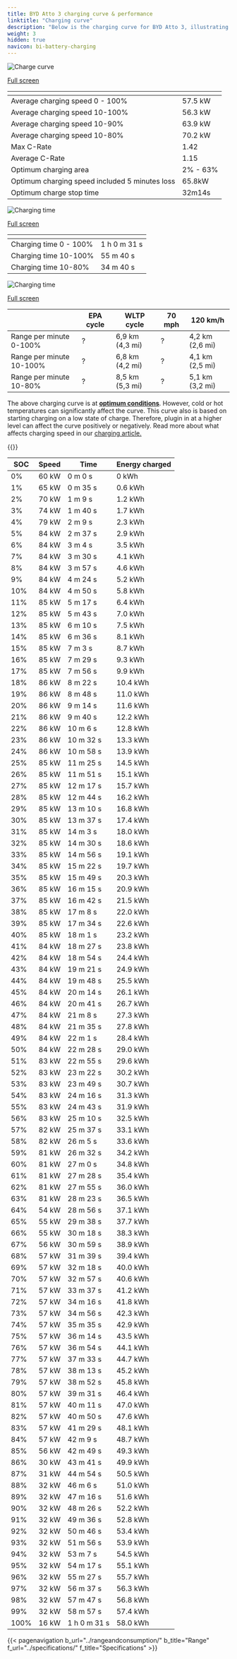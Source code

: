 ```yaml
---
title: BYD Atto 3 charging curve & performance
linktitle: "Charging curve"
description: "Below is the charging curve for BYD Atto 3, illustrating the charging speed at various battery levels. Additionally, graphs for range and time provide comprehensive details on charging performance."
weight: 3
hidden: true
navicon: bi-battery-charging
---
```

<!-- markdownlint-disable MD033 -->
<!-- markdownlint-disable MD010 -->
<img src="/images/nb-NO/models/byd/atto_3/atto_3/chargingcurve.svg" alt="Charge curve" class="img-fluid">

[Full screen](/images/nb-NO/models/byd/atto_3/atto_3/chargingcurve.svg)


<div class="table-responsive">
<table class="table table-striped border">
	<thead>
		<tr>
			<th>
			</th>
			<th>
			</th>
		</tr>
	</thead>
	<tbody>
		<tr>
			<td>
				Average charging speed 0 - 100%
			</td>
			<td>
				57.5 kW
			</td>
		</tr>
		<tr>
			<td>
				Average charging speed 10-100%
			</td>
			<td>
				56.3 kW
			</td>
		</tr>
		<tr>
			<td>
				Average charging speed 10-90%
			</td>
			<td>
				63.9 kW
			</td>
		</tr>
		<tr>
			<td>
				Average charging speed 10-80%
			</td>
			<td>
				70.2 kW
			</td>
		</tr>
		<tr>
			<td>
				Max C-Rate
			</td>
			<td>
				1.42
			</td>
		</tr>
		<tr>
			<td>
				Average C-Rate
			</td>
			<td>
				1.15
			</td>
		</tr>
		<tr>
			<td>
				Optimum charging area
			</td>
			<td>
				2% - 63%
			</td>
		</tr>
		<tr>
			<td>
				Optimum charging speed included 5 minutes loss
			</td>
			<td>
				65.8kW
			</td>
		</tr>
		<tr>
			<td>
				Optimum charge stop time
			</td>
			<td>
				32m14s
			</td>
		</tr>
	</tbody>
</table>
</div>
<img src="/images/nb-NO/models/byd/atto_3/atto_3/chargingtime.svg" alt="Charging time" class="img-fluid">

[Full screen](/images/nb-NO/models/byd/atto_3/atto_3/chargingtime.svg)
<div class="table-responsive">
<table class="table table-striped border">
	<thead>
		<tr>
			<th>
			</th>
			<th>
			</th>
		</tr>
	</thead>
	<tbody>
		<tr>
			<td>
				Charging time 0 - 100%
			</td>
			<td>
				1 h 0 m 31 s
			</td>
		</tr>
		<tr>
			<td>
				Charging time 10-100%
			</td>
			<td>
				 55 m 40 s
			</td>
		</tr>
		<tr>
			<td>
				Charging time 10-80%
			</td>
			<td>
				 34 m 40 s
			</td>
		</tr>
	</tbody>
</table>
</div>
<img src="/images/nb-NO/models/byd/atto_3/atto_3/chargerangespeed.svg" alt="Charging time" class="img-fluid">

[Full screen](/images/nb-NO/models/byd/atto_3/atto_3/chargerangespeed.svg)
<div class="table-responsive">
<table class="table table-striped border">
	<thead>
		<tr>
			<th>
			</th>
			<th>
				EPA cycle
			</th>
			<th>
				WLTP cycle
			</th>
			<th>
				70 mph
			</th>
			<th>
				120 km/h
			</th>
		</tr>
	</thead>
	<tbody>
		<tr>
			<td>
				Range per minute 0-100%
			</td>
			<td>
				?
			</td>
			<td>
				6,9 km (4,3 mi)
			</td>
			<td>
				?
			</td>
			<td>
				4,2 km (2,6 mi)
			</td>
		</tr>
		<tr>
			<td>
				Range per minute 10-100%
			</td>
			<td>
				?
			</td>
			<td>
				6,8 km (4,2 mi)
			</td>
			<td>
				?
			</td>
			<td>
				4,1 km (2,5 mi)
			</td>
		</tr>
		<tr>
			<td>
				Range per minute 10-80%
			</td>
			<td>
				?
			</td>
			<td>
				8,5 km (5,3 mi)
			</td>
			<td>
				?
			</td>
			<td>
				5,1 km (3,2 mi)
			</td>
		</tr>
	</tbody>
</table>
</div>


The above charging curve is at **[optimum conditions](../../../../../technology/battery/charging/#temperature)**. However, cold or hot temperatures can significantly affect the curve. This curve also is based on starting charging on a low state of charge. Therefore, plugin in at a higher level can affect the curve positively or negatively. Read more about what affects charging speed in our [charging article.](../../../../../technology/battery/charging/)


{{<evkxdisplayaddarticle />}}
<div class="table-responsive">
<table class="table table-striped border">
	<thead>
		<tr>
			<th>
				SOC
			</th>
			<th>
				Speed
			</th>
			<th>
				Time
			</th>
			<th>
				Energy charged
			</th>
		</tr>
	</thead>
	<tbody>
		<tr>
			<td>
				0%
			</td>
			<td>
				60 kW
			</td>
			<td>
				 0 m 0 s
			</td>
			<td>
				0 kWh
			</td>
		</tr>
		<tr>
			<td>
				1%
			</td>
			<td>
				65 kW
			</td>
			<td>
				 0 m 35 s
			</td>
			<td>
				0.6 kWh
			</td>
		</tr>
		<tr>
			<td>
				2%
			</td>
			<td>
				70 kW
			</td>
			<td>
				 1 m 9 s
			</td>
			<td>
				1.2 kWh
			</td>
		</tr>
		<tr>
			<td>
				3%
			</td>
			<td>
				74 kW
			</td>
			<td>
				 1 m 40 s
			</td>
			<td>
				1.7 kWh
			</td>
		</tr>
		<tr>
			<td>
				4%
			</td>
			<td>
				79 kW
			</td>
			<td>
				 2 m 9 s
			</td>
			<td>
				2.3 kWh
			</td>
		</tr>
		<tr>
			<td>
				5%
			</td>
			<td>
				84 kW
			</td>
			<td>
				 2 m 37 s
			</td>
			<td>
				2.9 kWh
			</td>
		</tr>
		<tr>
			<td>
				6%
			</td>
			<td>
				84 kW
			</td>
			<td>
				 3 m 4 s
			</td>
			<td>
				3.5 kWh
			</td>
		</tr>
		<tr>
			<td>
				7%
			</td>
			<td>
				84 kW
			</td>
			<td>
				 3 m 30 s
			</td>
			<td>
				4.1 kWh
			</td>
		</tr>
		<tr>
			<td>
				8%
			</td>
			<td>
				84 kW
			</td>
			<td>
				 3 m 57 s
			</td>
			<td>
				4.6 kWh
			</td>
		</tr>
		<tr>
			<td>
				9%
			</td>
			<td>
				84 kW
			</td>
			<td>
				 4 m 24 s
			</td>
			<td>
				5.2 kWh
			</td>
		</tr>
		<tr>
			<td>
				10%
			</td>
			<td>
				84 kW
			</td>
			<td>
				 4 m 50 s
			</td>
			<td>
				5.8 kWh
			</td>
		</tr>
		<tr>
			<td>
				11%
			</td>
			<td>
				85 kW
			</td>
			<td>
				 5 m 17 s
			</td>
			<td>
				6.4 kWh
			</td>
		</tr>
		<tr>
			<td>
				12%
			</td>
			<td>
				85 kW
			</td>
			<td>
				 5 m 43 s
			</td>
			<td>
				7.0 kWh
			</td>
		</tr>
		<tr>
			<td>
				13%
			</td>
			<td>
				85 kW
			</td>
			<td>
				 6 m 10 s
			</td>
			<td>
				7.5 kWh
			</td>
		</tr>
		<tr>
			<td>
				14%
			</td>
			<td>
				85 kW
			</td>
			<td>
				 6 m 36 s
			</td>
			<td>
				8.1 kWh
			</td>
		</tr>
		<tr>
			<td>
				15%
			</td>
			<td>
				85 kW
			</td>
			<td>
				 7 m 3 s
			</td>
			<td>
				8.7 kWh
			</td>
		</tr>
		<tr>
			<td>
				16%
			</td>
			<td>
				85 kW
			</td>
			<td>
				 7 m 29 s
			</td>
			<td>
				9.3 kWh
			</td>
		</tr>
		<tr>
			<td>
				17%
			</td>
			<td>
				85 kW
			</td>
			<td>
				 7 m 56 s
			</td>
			<td>
				9.9 kWh
			</td>
		</tr>
		<tr>
			<td>
				18%
			</td>
			<td>
				86 kW
			</td>
			<td>
				 8 m 22 s
			</td>
			<td>
				10.4 kWh
			</td>
		</tr>
		<tr>
			<td>
				19%
			</td>
			<td>
				86 kW
			</td>
			<td>
				 8 m 48 s
			</td>
			<td>
				11.0 kWh
			</td>
		</tr>
		<tr>
			<td>
				20%
			</td>
			<td>
				86 kW
			</td>
			<td>
				 9 m 14 s
			</td>
			<td>
				11.6 kWh
			</td>
		</tr>
		<tr>
			<td>
				21%
			</td>
			<td>
				86 kW
			</td>
			<td>
				 9 m 40 s
			</td>
			<td>
				12.2 kWh
			</td>
		</tr>
		<tr>
			<td>
				22%
			</td>
			<td>
				86 kW
			</td>
			<td>
				 10 m 6 s
			</td>
			<td>
				12.8 kWh
			</td>
		</tr>
		<tr>
			<td>
				23%
			</td>
			<td>
				86 kW
			</td>
			<td>
				 10 m 32 s
			</td>
			<td>
				13.3 kWh
			</td>
		</tr>
		<tr>
			<td>
				24%
			</td>
			<td>
				86 kW
			</td>
			<td>
				 10 m 58 s
			</td>
			<td>
				13.9 kWh
			</td>
		</tr>
		<tr>
			<td>
				25%
			</td>
			<td>
				85 kW
			</td>
			<td>
				 11 m 25 s
			</td>
			<td>
				14.5 kWh
			</td>
		</tr>
		<tr>
			<td>
				26%
			</td>
			<td>
				85 kW
			</td>
			<td>
				 11 m 51 s
			</td>
			<td>
				15.1 kWh
			</td>
		</tr>
		<tr>
			<td>
				27%
			</td>
			<td>
				85 kW
			</td>
			<td>
				 12 m 17 s
			</td>
			<td>
				15.7 kWh
			</td>
		</tr>
		<tr>
			<td>
				28%
			</td>
			<td>
				85 kW
			</td>
			<td>
				 12 m 44 s
			</td>
			<td>
				16.2 kWh
			</td>
		</tr>
		<tr>
			<td>
				29%
			</td>
			<td>
				85 kW
			</td>
			<td>
				 13 m 10 s
			</td>
			<td>
				16.8 kWh
			</td>
		</tr>
		<tr>
			<td>
				30%
			</td>
			<td>
				85 kW
			</td>
			<td>
				 13 m 37 s
			</td>
			<td>
				17.4 kWh
			</td>
		</tr>
		<tr>
			<td>
				31%
			</td>
			<td>
				85 kW
			</td>
			<td>
				 14 m 3 s
			</td>
			<td>
				18.0 kWh
			</td>
		</tr>
		<tr>
			<td>
				32%
			</td>
			<td>
				85 kW
			</td>
			<td>
				 14 m 30 s
			</td>
			<td>
				18.6 kWh
			</td>
		</tr>
		<tr>
			<td>
				33%
			</td>
			<td>
				85 kW
			</td>
			<td>
				 14 m 56 s
			</td>
			<td>
				19.1 kWh
			</td>
		</tr>
		<tr>
			<td>
				34%
			</td>
			<td>
				85 kW
			</td>
			<td>
				 15 m 22 s
			</td>
			<td>
				19.7 kWh
			</td>
		</tr>
		<tr>
			<td>
				35%
			</td>
			<td>
				85 kW
			</td>
			<td>
				 15 m 49 s
			</td>
			<td>
				20.3 kWh
			</td>
		</tr>
		<tr>
			<td>
				36%
			</td>
			<td>
				85 kW
			</td>
			<td>
				 16 m 15 s
			</td>
			<td>
				20.9 kWh
			</td>
		</tr>
		<tr>
			<td>
				37%
			</td>
			<td>
				85 kW
			</td>
			<td>
				 16 m 42 s
			</td>
			<td>
				21.5 kWh
			</td>
		</tr>
		<tr>
			<td>
				38%
			</td>
			<td>
				85 kW
			</td>
			<td>
				 17 m 8 s
			</td>
			<td>
				22.0 kWh
			</td>
		</tr>
		<tr>
			<td>
				39%
			</td>
			<td>
				85 kW
			</td>
			<td>
				 17 m 34 s
			</td>
			<td>
				22.6 kWh
			</td>
		</tr>
		<tr>
			<td>
				40%
			</td>
			<td>
				85 kW
			</td>
			<td>
				 18 m 1 s
			</td>
			<td>
				23.2 kWh
			</td>
		</tr>
		<tr>
			<td>
				41%
			</td>
			<td>
				84 kW
			</td>
			<td>
				 18 m 27 s
			</td>
			<td>
				23.8 kWh
			</td>
		</tr>
		<tr>
			<td>
				42%
			</td>
			<td>
				84 kW
			</td>
			<td>
				 18 m 54 s
			</td>
			<td>
				24.4 kWh
			</td>
		</tr>
		<tr>
			<td>
				43%
			</td>
			<td>
				84 kW
			</td>
			<td>
				 19 m 21 s
			</td>
			<td>
				24.9 kWh
			</td>
		</tr>
		<tr>
			<td>
				44%
			</td>
			<td>
				84 kW
			</td>
			<td>
				 19 m 48 s
			</td>
			<td>
				25.5 kWh
			</td>
		</tr>
		<tr>
			<td>
				45%
			</td>
			<td>
				84 kW
			</td>
			<td>
				 20 m 14 s
			</td>
			<td>
				26.1 kWh
			</td>
		</tr>
		<tr>
			<td>
				46%
			</td>
			<td>
				84 kW
			</td>
			<td>
				 20 m 41 s
			</td>
			<td>
				26.7 kWh
			</td>
		</tr>
		<tr>
			<td>
				47%
			</td>
			<td>
				84 kW
			</td>
			<td>
				 21 m 8 s
			</td>
			<td>
				27.3 kWh
			</td>
		</tr>
		<tr>
			<td>
				48%
			</td>
			<td>
				84 kW
			</td>
			<td>
				 21 m 35 s
			</td>
			<td>
				27.8 kWh
			</td>
		</tr>
		<tr>
			<td>
				49%
			</td>
			<td>
				84 kW
			</td>
			<td>
				 22 m 1 s
			</td>
			<td>
				28.4 kWh
			</td>
		</tr>
		<tr>
			<td>
				50%
			</td>
			<td>
				84 kW
			</td>
			<td>
				 22 m 28 s
			</td>
			<td>
				29.0 kWh
			</td>
		</tr>
		<tr>
			<td>
				51%
			</td>
			<td>
				83 kW
			</td>
			<td>
				 22 m 55 s
			</td>
			<td>
				29.6 kWh
			</td>
		</tr>
		<tr>
			<td>
				52%
			</td>
			<td>
				83 kW
			</td>
			<td>
				 23 m 22 s
			</td>
			<td>
				30.2 kWh
			</td>
		</tr>
		<tr>
			<td>
				53%
			</td>
			<td>
				83 kW
			</td>
			<td>
				 23 m 49 s
			</td>
			<td>
				30.7 kWh
			</td>
		</tr>
		<tr>
			<td>
				54%
			</td>
			<td>
				83 kW
			</td>
			<td>
				 24 m 16 s
			</td>
			<td>
				31.3 kWh
			</td>
		</tr>
		<tr>
			<td>
				55%
			</td>
			<td>
				83 kW
			</td>
			<td>
				 24 m 43 s
			</td>
			<td>
				31.9 kWh
			</td>
		</tr>
		<tr>
			<td>
				56%
			</td>
			<td>
				83 kW
			</td>
			<td>
				 25 m 10 s
			</td>
			<td>
				32.5 kWh
			</td>
		</tr>
		<tr>
			<td>
				57%
			</td>
			<td>
				82 kW
			</td>
			<td>
				 25 m 37 s
			</td>
			<td>
				33.1 kWh
			</td>
		</tr>
		<tr>
			<td>
				58%
			</td>
			<td>
				82 kW
			</td>
			<td>
				 26 m 5 s
			</td>
			<td>
				33.6 kWh
			</td>
		</tr>
		<tr>
			<td>
				59%
			</td>
			<td>
				81 kW
			</td>
			<td>
				 26 m 32 s
			</td>
			<td>
				34.2 kWh
			</td>
		</tr>
		<tr>
			<td>
				60%
			</td>
			<td>
				81 kW
			</td>
			<td>
				 27 m 0 s
			</td>
			<td>
				34.8 kWh
			</td>
		</tr>
		<tr>
			<td>
				61%
			</td>
			<td>
				81 kW
			</td>
			<td>
				 27 m 28 s
			</td>
			<td>
				35.4 kWh
			</td>
		</tr>
		<tr>
			<td>
				62%
			</td>
			<td>
				81 kW
			</td>
			<td>
				 27 m 55 s
			</td>
			<td>
				36.0 kWh
			</td>
		</tr>
		<tr>
			<td>
				63%
			</td>
			<td>
				81 kW
			</td>
			<td>
				 28 m 23 s
			</td>
			<td>
				36.5 kWh
			</td>
		</tr>
		<tr>
			<td>
				64%
			</td>
			<td>
				54 kW
			</td>
			<td>
				 28 m 56 s
			</td>
			<td>
				37.1 kWh
			</td>
		</tr>
		<tr>
			<td>
				65%
			</td>
			<td>
				55 kW
			</td>
			<td>
				 29 m 38 s
			</td>
			<td>
				37.7 kWh
			</td>
		</tr>
		<tr>
			<td>
				66%
			</td>
			<td>
				55 kW
			</td>
			<td>
				 30 m 18 s
			</td>
			<td>
				38.3 kWh
			</td>
		</tr>
		<tr>
			<td>
				67%
			</td>
			<td>
				56 kW
			</td>
			<td>
				 30 m 59 s
			</td>
			<td>
				38.9 kWh
			</td>
		</tr>
		<tr>
			<td>
				68%
			</td>
			<td>
				57 kW
			</td>
			<td>
				 31 m 39 s
			</td>
			<td>
				39.4 kWh
			</td>
		</tr>
		<tr>
			<td>
				69%
			</td>
			<td>
				57 kW
			</td>
			<td>
				 32 m 18 s
			</td>
			<td>
				40.0 kWh
			</td>
		</tr>
		<tr>
			<td>
				70%
			</td>
			<td>
				57 kW
			</td>
			<td>
				 32 m 57 s
			</td>
			<td>
				40.6 kWh
			</td>
		</tr>
		<tr>
			<td>
				71%
			</td>
			<td>
				57 kW
			</td>
			<td>
				 33 m 37 s
			</td>
			<td>
				41.2 kWh
			</td>
		</tr>
		<tr>
			<td>
				72%
			</td>
			<td>
				57 kW
			</td>
			<td>
				 34 m 16 s
			</td>
			<td>
				41.8 kWh
			</td>
		</tr>
		<tr>
			<td>
				73%
			</td>
			<td>
				57 kW
			</td>
			<td>
				 34 m 56 s
			</td>
			<td>
				42.3 kWh
			</td>
		</tr>
		<tr>
			<td>
				74%
			</td>
			<td>
				57 kW
			</td>
			<td>
				 35 m 35 s
			</td>
			<td>
				42.9 kWh
			</td>
		</tr>
		<tr>
			<td>
				75%
			</td>
			<td>
				57 kW
			</td>
			<td>
				 36 m 14 s
			</td>
			<td>
				43.5 kWh
			</td>
		</tr>
		<tr>
			<td>
				76%
			</td>
			<td>
				57 kW
			</td>
			<td>
				 36 m 54 s
			</td>
			<td>
				44.1 kWh
			</td>
		</tr>
		<tr>
			<td>
				77%
			</td>
			<td>
				57 kW
			</td>
			<td>
				 37 m 33 s
			</td>
			<td>
				44.7 kWh
			</td>
		</tr>
		<tr>
			<td>
				78%
			</td>
			<td>
				57 kW
			</td>
			<td>
				 38 m 13 s
			</td>
			<td>
				45.2 kWh
			</td>
		</tr>
		<tr>
			<td>
				79%
			</td>
			<td>
				57 kW
			</td>
			<td>
				 38 m 52 s
			</td>
			<td>
				45.8 kWh
			</td>
		</tr>
		<tr>
			<td>
				80%
			</td>
			<td>
				57 kW
			</td>
			<td>
				 39 m 31 s
			</td>
			<td>
				46.4 kWh
			</td>
		</tr>
		<tr>
			<td>
				81%
			</td>
			<td>
				57 kW
			</td>
			<td>
				 40 m 11 s
			</td>
			<td>
				47.0 kWh
			</td>
		</tr>
		<tr>
			<td>
				82%
			</td>
			<td>
				57 kW
			</td>
			<td>
				 40 m 50 s
			</td>
			<td>
				47.6 kWh
			</td>
		</tr>
		<tr>
			<td>
				83%
			</td>
			<td>
				57 kW
			</td>
			<td>
				 41 m 29 s
			</td>
			<td>
				48.1 kWh
			</td>
		</tr>
		<tr>
			<td>
				84%
			</td>
			<td>
				57 kW
			</td>
			<td>
				 42 m 9 s
			</td>
			<td>
				48.7 kWh
			</td>
		</tr>
		<tr>
			<td>
				85%
			</td>
			<td>
				56 kW
			</td>
			<td>
				 42 m 49 s
			</td>
			<td>
				49.3 kWh
			</td>
		</tr>
		<tr>
			<td>
				86%
			</td>
			<td>
				30 kW
			</td>
			<td>
				 43 m 41 s
			</td>
			<td>
				49.9 kWh
			</td>
		</tr>
		<tr>
			<td>
				87%
			</td>
			<td>
				31 kW
			</td>
			<td>
				 44 m 54 s
			</td>
			<td>
				50.5 kWh
			</td>
		</tr>
		<tr>
			<td>
				88%
			</td>
			<td>
				32 kW
			</td>
			<td>
				 46 m 6 s
			</td>
			<td>
				51.0 kWh
			</td>
		</tr>
		<tr>
			<td>
				89%
			</td>
			<td>
				32 kW
			</td>
			<td>
				 47 m 16 s
			</td>
			<td>
				51.6 kWh
			</td>
		</tr>
		<tr>
			<td>
				90%
			</td>
			<td>
				32 kW
			</td>
			<td>
				 48 m 26 s
			</td>
			<td>
				52.2 kWh
			</td>
		</tr>
		<tr>
			<td>
				91%
			</td>
			<td>
				32 kW
			</td>
			<td>
				 49 m 36 s
			</td>
			<td>
				52.8 kWh
			</td>
		</tr>
		<tr>
			<td>
				92%
			</td>
			<td>
				32 kW
			</td>
			<td>
				 50 m 46 s
			</td>
			<td>
				53.4 kWh
			</td>
		</tr>
		<tr>
			<td>
				93%
			</td>
			<td>
				32 kW
			</td>
			<td>
				 51 m 56 s
			</td>
			<td>
				53.9 kWh
			</td>
		</tr>
		<tr>
			<td>
				94%
			</td>
			<td>
				32 kW
			</td>
			<td>
				 53 m 7 s
			</td>
			<td>
				54.5 kWh
			</td>
		</tr>
		<tr>
			<td>
				95%
			</td>
			<td>
				32 kW
			</td>
			<td>
				 54 m 17 s
			</td>
			<td>
				55.1 kWh
			</td>
		</tr>
		<tr>
			<td>
				96%
			</td>
			<td>
				32 kW
			</td>
			<td>
				 55 m 27 s
			</td>
			<td>
				55.7 kWh
			</td>
		</tr>
		<tr>
			<td>
				97%
			</td>
			<td>
				32 kW
			</td>
			<td>
				 56 m 37 s
			</td>
			<td>
				56.3 kWh
			</td>
		</tr>
		<tr>
			<td>
				98%
			</td>
			<td>
				32 kW
			</td>
			<td>
				 57 m 47 s
			</td>
			<td>
				56.8 kWh
			</td>
		</tr>
		<tr>
			<td>
				99%
			</td>
			<td>
				32 kW
			</td>
			<td>
				 58 m 57 s
			</td>
			<td>
				57.4 kWh
			</td>
		</tr>
		<tr>
			<td>
				100%
			</td>
			<td>
				16 kW
			</td>
			<td>
				1 h 0 m 31 s
			</td>
			<td>
				58.0 kWh
			</td>
		</tr>
	</tbody>
</table>
</div>


{{< pagenavigation b_url="../rangeandconsumption/" b_title="Range" f_url="../specifications/" f_title="Specifications" >}}
